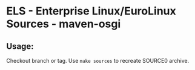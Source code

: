 # ELS - Enterprise Linux/EuroLinux Sources - maven-osgi
 
## Usage:
  Checkout branch or tag. Use `make sources` to recreate  SOURCE0 archive.
